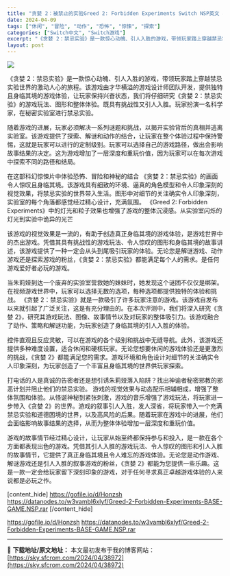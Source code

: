 ```yaml
---
title: "贪婪 2：被禁止的实验Greed 2: Forbidden Experiments Switch NSP英文 864M"
date: 2024-04-09
tags: ["休闲", "冒险", "动作", "恐怖", "惊悚", "探索"]
categories: ["Switch中文", "Switch游戏"]
excerpt: "《贪婪 2：禁忌实验》是一款惊心动魄、引人入胜的游戏，带领玩家踏上穿越禁忌实验世界的激动人心的旅程。该游戏由才华横溢的游戏设计师团队开发，提供独特且身临其境的游戏体验，让玩家保持兴奋状态，我们将仔细研究《贪婪 2：禁忌实验》的游戏玩法、图形和整体体验。既具有挑战性又引人入胜。玩家扮演一名科学家，在秘&hellip;"
layout: post
---
```


<img class="aligncenter" src="https://sky.sfcrom.com/wp-content/uploads/2024/04/20240409074006-6effd.jpeg" />

《贪婪 2：禁忌实验》是一款惊心动魄、引人入胜的游戏，带领玩家踏上穿越禁忌实验世界的激动人心的旅程。该游戏由才华横溢的游戏设计师团队开发，提供独特且身临其境的游戏体验，让玩家保持兴奋状态，我们将仔细研究《贪婪 2：禁忌实验》的游戏玩法、图形和整体体验。既具有挑战性又引人入胜。玩家扮演一名科学家，在秘密实验室进行禁忌实验。

随着游戏的进展，玩家必须解决一系列谜题和挑战，以揭开实验背后的真相并逃离实验室。该游戏提供了探索、解谜和动作的结合，让玩家在整个体验过程中保持警惕，这就是玩家可以进行的定制级别。玩家可以选择自己的游戏路径，做出会影响故事结果的决定。这为游戏增加了一层深度和重玩价值，因为玩家可以在每次游戏中探索不同的路径和结局。

在这部科幻惊悚片中体验恐怖、冒险和神秘的结合
《贪婪 2：禁忌实验》的画面令人惊叹且身临其境。该游戏具有细致的环境、逼真的角色模型和令人印象深刻的视觉效果，将禁忌实验的世界带入生活。图形中对细节的关注确实令人印象深刻，实验室的每个角落都感觉经过精心设计，充满氛围。 《Greed 2: Forbidden Experiments》中的灯光和粒子效果也增强了游戏的整体沉浸感。从实验室闪烁的灯光到实验中诡异的光芒

该游戏的视觉效果是一流的，有助于创造真正身临其境的游戏体验，是游戏世界中的杰出游戏。凭借其具有挑战性的游戏玩法、令人惊叹的图形和身临其境的故事讲述，该游戏提供了一种一定会从头到尾吸引玩家的体验。无论您是解谜游戏、动作游戏还是探索游戏的粉丝，《贪婪 2：禁忌实验》都能满足每个人的需求。是任何游戏爱好者必玩的游戏。

当朱莉娅到达一个废弃的实验室营救她的妹妹时，她发现这个谜团不仅仅是绑架。
在视频游戏世界中，玩家可以选择无数的选项，每种选项都提供独特的体验和挑战。 《贪婪 2：禁忌实验》就是一款吸引了许多玩家注意的游戏。该游戏自发布以来就引起了广泛关注，这是有充分理由的。在本次评测中，我们将深入研究《贪婪 2》，研究其游戏玩法、图像、故事情节以及对玩家的整体吸引力。该游戏融合了动作、策略和解谜功能，为玩家创造了身临其境的引人入胜的体验。

控件直观且反应灵敏，可以在游戏的各个级别和挑战中无缝导航。此外，该游戏还提供多种难度设置，适合休闲和硬核玩家。无论您想要休闲的游戏体验还是更激烈的挑战，《贪婪 2》都能满足您的需求。游戏环境和角色设计对细节的关注确实令人印象深刻，为玩家创造了一个丰富且身临其境的世界供玩家探索。

打电话的人是真诚的告密者还是想引诱朱莉娅落入陷阱？找出神谕者秘密邪教的邪恶计划并阻止他们的禁忌实验。
游戏的视觉效果与动态配乐相辅相成，增强了整体氛围和体验。从怪诞神秘到紧张刺激，游戏的音乐增强了游戏玩法，将玩家进一步带入《贪婪 2》的世界。游戏的叙事引人入胜，发人深省，将玩家带入一个充满禁忌实验和道德困境的世界，以及高风险的后果。随着玩家在游戏中的进展，他们会面临影响故事结果的选择，从而为整体体验增加一层深度和重玩价值。

游戏的故事情节经过精心设计，让玩家从始至终都保持参与和投入，是一款在各个方面都表现出色的游戏。凭借其引人入胜的游戏玩法、令人惊叹的图形和引人入胜的故事情节，它提供了真正身临其境且令人难忘的游戏体验。无论您是动作游戏、解谜游戏还是引人入胜的叙事游戏的粉丝，《贪婪 2》都能为您提供一些乐趣。这是一款一定会给玩家留下深刻印象的游戏，对于任何寻求真正卓越游戏体验的人来说都是必玩之作。

[content_hide]
https://gofile.io/d/Honzsh
https://datanodes.to/w3vambl6xlyf/Greed-2-Forbidden-Experiments-BASE-GAME.NSP.rar
[/content_hide]

<!--wechatfans start-->
https://gofile.io/d/Honzsh
https://datanodes.to/w3vambl6xlyf/Greed-2-Forbidden-Experiments-BASE-GAME.NSP.rar
<!--wechatfans end-->

---
📖 **下载地址/原文地址：** 本文最初发布于我的博客网站：[https://sky.sfcrom.com/2024/04/38972](https://sky.sfcrom.com/2024/04/38972)

